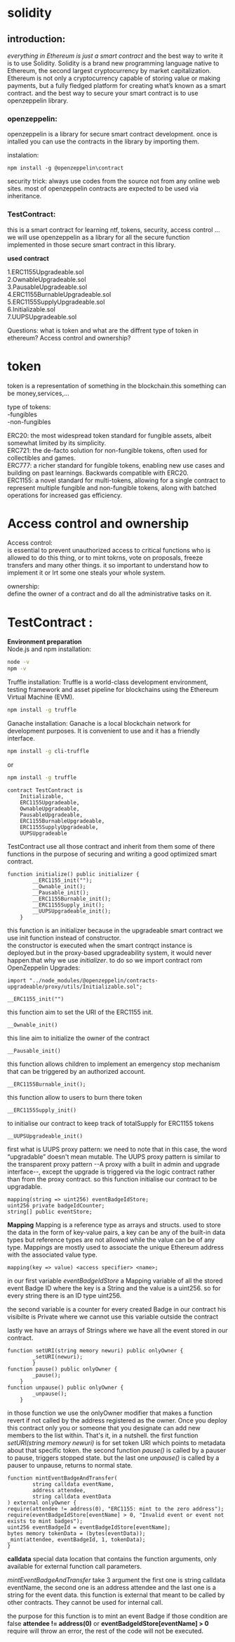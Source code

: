 # **solidity**   

## introduction:
_everything in Ethereum is just a smart contract_ and the best way to write it is to use Solidity.
Solidity is a brand new programming language native to Ethereum, the second largest cryptocurrency by market capitalization.
Ethereum is not only a cryptocurrency capable of storing value or making payments, but a fully fledged platform for creating what’s known as a smart contract. and the best way to secure your smart contract is to use openzeppelin library.

### openzeppelin:
openzeppelin is a library for secure smart contract development. once is intalled you can use the contracts in the library by importing them.

instalation:
```
npm install -g @openzeppelin\contract
```
security trick: always use codes from the source not from any online web sites.
most of openzeppelin contracts are expected to be used via inheritance.

### TestContract:
this is a smart contract for learning ntf, tokens, security, access control ...
we will use openzeppelin as a library for all the secure function implemented in those secure smart contract in this library.

**used contract**  

1.ERC1155Upgradeable.sol  
2.OwnableUpgradeable.sol  
3.PausableUpgradeable.sol  
4.ERC1155BurnableUpgradeable.sol  
5.ERC1155SupplyUpgradeable.sol  
6.Initializable.sol  
7.UUPSUpgradeable.sol  

Questions:
what is token and what are the diffrent type of token in ethereum?
Access control and ownership?

# **token**  
token is a representation of something in the blockchain.this something can be money,services,...

type of tokens:  
 -fungibles  
 -non-fungibles
 
ERC20: the most widespread token standard for fungible assets, albeit somewhat limited by its simplicity.    
ERC721:  the de-facto solution for non-fungible tokens, often used for collectibles and games.  
ERC777:  a richer standard for fungible tokens, enabling new use cases and building on past learnings. Backwards compatible with ERC20.  
ERC1155: a novel standard for multi-tokens, allowing for a single contract to represent multiple fungible and non-fungible tokens, along with batched operations for increased gas efficiency.


# **Access control and ownership**  

Access control:  
is essential to prevent unauthorized access to critical functions  who is allowed to do this thing, or to mint tokrns, vote on proposals, freeze transfers and many other things. it so important to understand how to implement it or lrt some one steals your whole system.  

ownership:  
define the owner of a contract and do all the administrative tasks on it.  

# **TestContract** :

**Environment preparation**  
Node.js and npm installation:
```sh
node -v
npm -v
```
Truffle installation:
Truffle is a world-class development environment, testing framework and asset pipeline for blockchains using the Ethereum Virtual Machine (EVM).

```sh
npm install -g truffle
```

Ganache installation:
Ganache is a local blockchain network for development purposes. It is convenient to use and it has a friendly interface.
```sh
npm install -g cli-truffle
```
or
```sh
npm install -g truffle
```

```solidity
contract TestContract is
    Initializable,
    ERC1155Upgradeable,
    OwnableUpgradeable,
    PausableUpgradeable,
    ERC1155BurnableUpgradeable,
    ERC1155SupplyUpgradeable,
    UUPSUpgradeable
```
TestContract use all those contract and inherit from them some of there functions in the purpose of securing and writing a good optimized smart contract.

```solidity
function initialize() public initializer {
        __ERC1155_init("");
        __Ownable_init();
        __Pausable_init();
        __ERC1155Burnable_init();
        __ERC1155Supply_init();
        __UUPSUpgradeable_init();
    }
```

this function is an initializer because in the upgradeable smart contract we use init function instead of constructor.  
the constructor is executed when the smart contrqct instance is deployed.but in the proxy-based upgradeability system, it would never happen.that why we use _initializer_. to do so we import contract rom OpenZeppelin Upgrades:
```solidity
import "../node_modules/@openzeppelin/contracts-upgradeable/proxy/utils/Initializable.sol";
```

```solidity
__ERC1155_init("")
```
this function aim to set the URI of the ERC1155 init.
```solidity
__Ownable_init()
```
this line aim to initialize the owner of the contract
```solidity
__Pausable_init()
```
this function allows children to implement an emergency stop mechanism that can be triggered by an authorized account.
```solidity
__ERC1155Burnable_init();
```
this function allow to users to burn there token 
```solidity
__ERC1155Supply_init()
```
to initialise our contract to keep track of totalSupply for ERC1155 tokens
```solidity
__UUPSUpgradeable_init()
```
first what is UUPS proxy pattern:
we need to note that in this case, the word “upgradable” doesn't mean mutable.
The UUPS proxy pattern is similar to the transparent proxy pattern --A proxy with a built in admin and upgrade interface--, except the upgrade is triggered via the logic contract rather than from the proxy contract.
so this function initialise our contract to be upgradable.

```solidity  
mapping(string => uint256) eventBadgeIdStore;
uint256 private badgeIdCounter;
string[] public eventStore;
```
**Mapping**
Mapping is a reference type as arrays and structs. used to store the data in the form of key-value pairs, a key can be any of the built-in data types but reference types are not allowed while the value can be of any type. Mappings are mostly used to associate the unique Ethereum address with the associated value type.
```solidity
mapping(key => value) <access specifier> <name>;
```
in our first variable _eventBadgeIdStore_ a Mapping variable of all the stored event Badge ID where the key is a String and the value is a uint256.
so for every string there is an ID type uint256.


the second variable is a counter for every created Badge in our contract his visibilte is Private where we cannot use this variable outside the contract 

lastly we have an arrays of Strings where we have all the event stored in our contract.

```solidity
function setURI(string memory newuri) public onlyOwner {
        _setURI(newuri);
        }
function pause() public onlyOwner {
        _pause();
    }
function unpause() public onlyOwner {
        _unpause();
    }
```

in those function we use the onlyOwner modifier that makes a function revert if not called by the address registered as the owner. Once you deploy this contract only you or someone that you designate can add new members to the list within. That's it, in a nutshell.
the first function _setURI(string memory newuri)_ is for set token URI which points to metadata about that specific token.
the second function _pause()_ is called by a pauser to pause, triggers stopped state.
but the last one _unpause()_ is called by a pauser to unpause, returns to normal state.

```solidity
function mintEventBadgeAndTransfer(
        string calldata eventName,
        address attendee,
        string calldata eventData
) external onlyOwner {
require(attendee != address(0), "ERC1155: mint to the zero address");
require(eventBadgeIdStore[eventName] > 0, "Invalid event or event not exists to mint badges");
uint256 eventBadgeId = eventBadgeIdStore[eventName];
bytes memory tokenData = (bytes(eventData));
_mint(attendee, eventBadgeId, 1, tokenData);
}
```
**calldata**
special data location that contains the function arguments, only available for external function call parameters.

_mintEventBadgeAndTransfer_ take 3 argument the first one is string calldata eventName, the second one is an address attendee and the last one is a string for the event data. this function is external that meant to be called by other contracts. They cannot be used for internal call.

the purpose for this function is to mint an event Badge if those condition are false **attendee != address(0)** or **eventBadgeIdStore[eventName] > 0** require will throw an error, the rest of the code will not be executed.






























